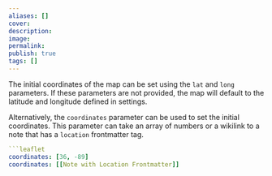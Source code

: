 ```yaml
---
aliases: []
cover: 
description: 
image: 
permalink: 
publish: true
tags: []
---
```

The initial coordinates of the map can be set using the `lat` and `long` parameters. If these parameters are not provided, the map will default to the latitude and longitude defined in settings.

Alternatively, the `coordinates` parameter can be used to set the initial coordinates. This parameter can take an array of numbers or a wikilink to a note that has a `location` frontmatter tag.

```yaml
```leaflet
coordinates: [36, -89]
coordinates: [[Note with Location Frontmatter]]
```
````

